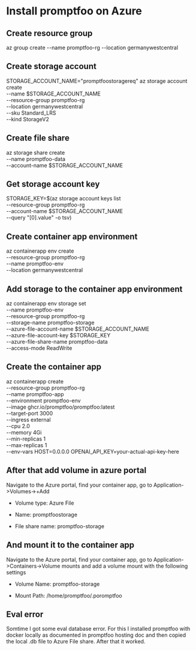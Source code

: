 # Install promptfoo on Azure

## Create resource group

az group create --name promptfoo-rg --location germanywestcentral

## Create storage account

STORAGE_ACCOUNT_NAME="promptfoostoragereq"
az storage account create \
  --name $STORAGE_ACCOUNT_NAME \
  --resource-group promptfoo-rg \
  --location germanywestcentral \
  --sku Standard_LRS \
  --kind StorageV2

## Create file share

az storage share create \
  --name promptfoo-data \
  --account-name $STORAGE_ACCOUNT_NAME

## Get storage account key

STORAGE_KEY=$(az storage account keys list \
  --resource-group promptfoo-rg \
  --account-name $STORAGE_ACCOUNT_NAME \
  --query "[0].value" -o tsv)

## Create container app environment

az containerapp env create \
  --resource-group promptfoo-rg \
  --name promptfoo-env \
  --location germanywestcentral

## Add storage to the container app environment

az containerapp env storage set \
  --name promptfoo-env \
  --resource-group promptfoo-rg \
  --storage-name promptfoo-storage \
  --azure-file-account-name $STORAGE_ACCOUNT_NAME \
  --azure-file-account-key $STORAGE_KEY \
  --azure-file-share-name promptfoo-data \
  --access-mode ReadWrite

## Create the container app

az containerapp create \
  --resource-group promptfoo-rg \
  --name promptfoo-app \
  --environment promptfoo-env \
  --image ghcr.io/promptfoo/promptfoo:latest \
  --target-port 3000 \
  --ingress external \
  --cpu 2.0 \
  --memory 4Gi \
  --min-replicas 1 \
  --max-replicas 1 \
  --env-vars HOST=0.0.0.0 OPENAI_API_KEY=your-actual-api-key-here

## After that add volume in azure portal

Navigate to the Azure portal, find your container app, go to Application->Volumes->+Add

- Volume type: Azure File

- Name: promptfoostorage

- File share name: promptfoo-storage

## And mount it to the container app

Navigate to the Azure portal, find your container app, go to Application->Containers->Volume mounts and add a volume mount with the following settings

- Volume Name: promptfoo-storage

- Mount Path: /home/promptfoo/.poromptfoo

## Eval error

Somtime I got some eval database error. For this I installed promptfoo with docker locally as documented in promptfoo hosting doc and then copied the local .db file to Azure File share. After that it worked.

